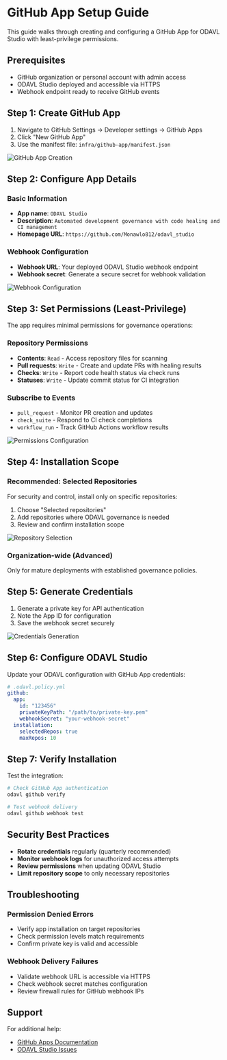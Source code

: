 # GitHub App Setup Guide

This guide walks through creating and configuring a GitHub App for ODAVL Studio with least-privilege permissions.

## Prerequisites

- GitHub organization or personal account with admin access
- ODAVL Studio deployed and accessible via HTTPS
- Webhook endpoint ready to receive GitHub events

## Step 1: Create GitHub App

1. Navigate to GitHub Settings → Developer settings → GitHub Apps
2. Click "New GitHub App"
3. Use the manifest file: `infra/github-app/manifest.json`

![GitHub App Creation](../media/github-app-create.png)

## Step 2: Configure App Details

### Basic Information
- **App name**: `ODAVL Studio`
- **Description**: `Automated development governance with code healing and CI management`
- **Homepage URL**: `https://github.com/Monawlo812/odavl_studio`

### Webhook Configuration
- **Webhook URL**: Your deployed ODAVL Studio webhook endpoint
- **Webhook secret**: Generate a secure secret for webhook validation

![Webhook Configuration](../media/github-app-webhook.png)

## Step 3: Set Permissions (Least-Privilege)

The app requires minimal permissions for governance operations:

### Repository Permissions
- **Contents**: `Read` - Access repository files for scanning
- **Pull requests**: `Write` - Create and update PRs with healing results
- **Checks**: `Write` - Report code health status via check runs
- **Statuses**: `Write` - Update commit status for CI integration

### Subscribe to Events
- `pull_request` - Monitor PR creation and updates
- `check_suite` - Respond to CI check completions
- `workflow_run` - Track GitHub Actions workflow results

![Permissions Configuration](../media/github-app-permissions.png)

## Step 4: Installation Scope

### Recommended: Selected Repositories
For security and control, install only on specific repositories:

1. Choose "Selected repositories"
2. Add repositories where ODAVL governance is needed
3. Review and confirm installation scope

![Repository Selection](../media/github-app-repos.png)

### Organization-wide (Advanced)
Only for mature deployments with established governance policies.

## Step 5: Generate Credentials

1. Generate a private key for API authentication
2. Note the App ID for configuration
3. Save the webhook secret securely

![Credentials Generation](../media/github-app-credentials.png)

## Step 6: Configure ODAVL Studio

Update your ODAVL configuration with GitHub App credentials:

```yaml
# .odavl.policy.yml
github:
  app:
    id: "123456"
    privateKeyPath: "/path/to/private-key.pem"
    webhookSecret: "your-webhook-secret"
  installation:
    selectedRepos: true
    maxRepos: 10
```

## Step 7: Verify Installation

Test the integration:

```bash
# Check GitHub App authentication
odavl github verify

# Test webhook delivery
odavl github webhook test
```

## Security Best Practices

- **Rotate credentials** regularly (quarterly recommended)
- **Monitor webhook logs** for unauthorized access attempts
- **Review permissions** when updating ODAVL Studio
- **Limit repository scope** to only necessary repositories

## Troubleshooting

### Permission Denied Errors
- Verify app installation on target repositories
- Check permission levels match requirements
- Confirm private key is valid and accessible

### Webhook Delivery Failures
- Validate webhook URL is accessible via HTTPS
- Check webhook secret matches configuration
- Review firewall rules for GitHub webhook IPs

## Support

For additional help:
- [GitHub Apps Documentation](https://docs.github.com/en/developers/apps)
- [ODAVL Studio Issues](https://github.com/Monawlo812/odavl_studio/issues)